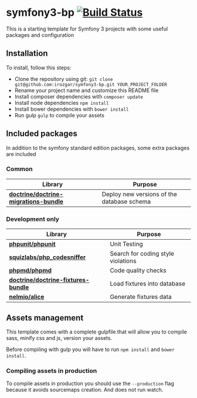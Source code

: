 symfony3-bp [![Build Status](https://travis-ci.org/irozgar/symfony3-bp.svg?branch=master)](https://travis-ci.org/irozgar/symfony3-bp)
===========

This is a starting template for Symfony 3 projects with some useful packages and
configuration

## Installation
To install, follow this steps:
  - Clone the repository using git:
`git clone git@github.com:irozgar/symfony3-bp.git YOUR_PROJECT_FOLDER`
  - Rename your project name and customize this README file
  - Install composer dependencies with `composer update`
  - Install node dependencies `npm install`
  - Install bower dependencies with `bower install`
  - Run gulp `gulp` to compile your assets


## Included packages
In addition to the symfony standard edition packages, some extra packages are included

### Common
| Library | Purpose |
|---------|---------|
|__[doctrine/doctrine-migrations-bundle](https://github.com/doctrine/DoctrineMigrationsBundle)__|Deploy new versions of the database schema|
 
### Development only
| Library | Purpose |
|---------|---------|
|__[phpunit/phpunit](https://github.com/sebastianbergmann/phpunit)__|Unit Testing|
|__[squizlabs/php_codesniffer](https://github.com/squizlabs/php_codesniffer)__|Search for coding style violations|
|__[phpmd/phpmd](https://github.com/phpmd/phpmd)__|Code quality checks|
|__[doctrine/doctrine-fixtures-bundle](https://github.com/doctrine/DoctrineFixturesBundle)__|Load fixtures into database|
|__[nelmio/alice](https://github.com/nelmio/alice)__|Generate fixtures data|

## Assets management
This template comes with a complete gulpfile that will allow you to compile sass,
minify css and js, version your assets.

Before compiling with gulp you will have to run `npm install` and `bower install`. 

### Compiling assets in production
To compile assets in production you should use the `--production` flag because it avoids sourcemaps
creation. And does not run watch.
